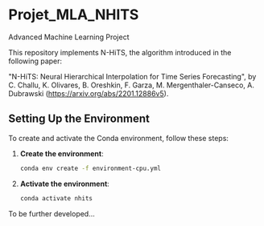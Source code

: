 # Projet_MLA_NHITS
Advanced Machine Learning Project

This repository implements N-HiTS, the algorithm introduced in the following paper:

"N-HiTS: Neural Hierarchical Interpolation for Time Series Forecasting", by C. Challu, K. Olivares, B. Oreshkin, F. Garza, M. Mergenthaler-Canseco, A. Dubrawski (https://arxiv.org/abs/2201.12886v5).


## Setting Up the Environment

To create and activate the Conda environment, follow these steps:

1. **Create the environment**:

   ```bash
   conda env create -f environment-cpu.yml

2. **Activate the environment**:
    ```bash
    conda activate nhits

To be further developed...
